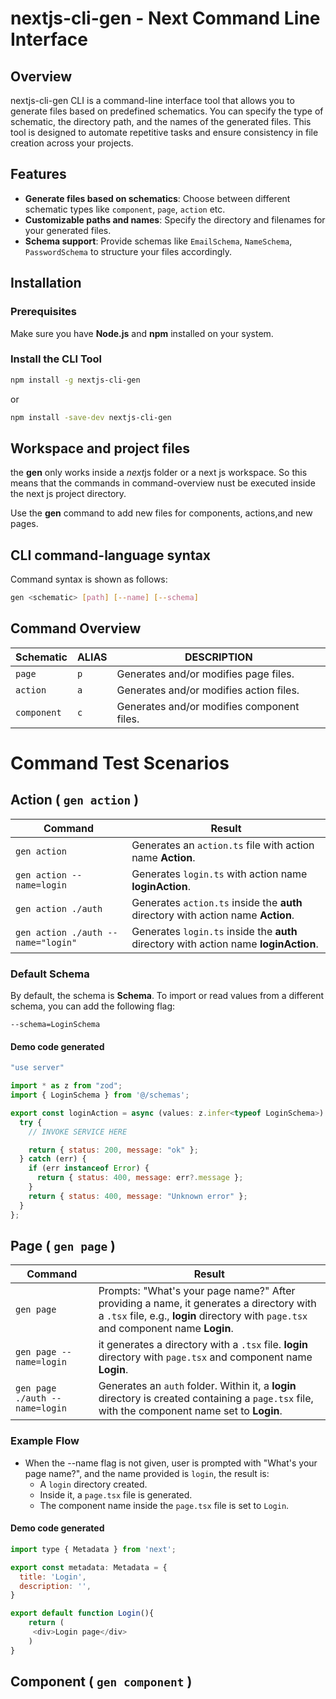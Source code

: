 # nextjs-cli-gen - Next Command Line Interface

## Overview
nextjs-cli-gen CLI is a command-line interface tool that allows you to generate files based on predefined schematics. You can specify the type of schematic, the directory path, and the names of the generated files. This tool is designed to automate repetitive tasks and ensure consistency in file creation across your projects.

## Features
- **Generate files based on schematics**: Choose between different schematic types like `component`, `page`, `action` etc.
- **Customizable paths and names**: Specify the directory and filenames for your generated files.
- **Schema support**: Provide schemas like `EmailSchema`, `NameSchema`, `PasswordSchema` to structure your files accordingly.

## Installation

### Prerequisites
Make sure you have **Node.js** and **npm** installed on your system.

### Install the CLI Tool
```bash
npm install -g nextjs-cli-gen
```

or

```bash
npm install -save-dev nextjs-cli-gen
```

## Workspace and project files

the **gen** only works inside a *next*js folder or a next js workspace. So this means that the commands in command-overview nust be executed inside the next js project directory.

Use the **gen** command to add new files for  components, actions,and new pages.

## CLI command-language syntax

Command syntax is shown as follows:

```bash
gen <schematic> [path] [--name] [--schema]

```

## Command Overview

| Schematic    | ALIAS | DESCRIPTION                                           |
| ---------- | ----- | ----------------------------------------------------- |
| `page` | `p`   | Generates and/or modifies page files. |
| `action` | `a`   | Generates and/or modifies action files. |
| `component` | `c`   | Generates and/or modifies component files. |

# Command Test Scenarios

## Action ( `gen action` )

| Command | Result |
| ------- | ------ |
| `gen action` | Generates an `action.ts` file with action name     **Action**. |
| `gen action --name=login` | Generates `login.ts` with action name **loginAction**. |
| `gen action ./auth` | Generates `action.ts` inside the **auth** directory with action name **Action**. |
| `gen action ./auth --name="login"` | Generates `login.ts` inside the **auth** directory with action name **loginAction**. |

### Default Schema
By default, the schema is **Schema**. To import or read values from a different schema, you can add the following flag:

`--schema=LoginSchema`

#### Demo code generated 

```js
"use server"

import * as z from "zod";
import { LoginSchema } from '@/schemas';

export const loginAction = async (values: z.infer<typeof LoginSchema>) => {
  try {
    // INVOKE SERVICE HERE

    return { status: 200, message: "ok" };
  } catch (err) {
    if (err instanceof Error) {
      return { status: 400, message: err?.message };
    }
    return { status: 400, message: "Unknown error" };
  }
};  

```

## Page ( `gen page` )

| Command | Result |
| ------- | ------ |
| `gen page` | Prompts: "What's your page name?" After providing a name, it generates a directory with a `.tsx` file, e.g., **login** directory with `page.tsx` and component name **Login**. |
| `gen page --name=login` | it generates a directory with a `.tsx` file. **login** directory with `page.tsx` and component name **Login**. |
| `gen page ./auth --name=login` | Generates an `auth` folder. Within it, a **login** directory is created containing a `page.tsx` file, with the component name set to **Login**. |

### Example Flow
- When the --name flag is not given, user is prompted with "What's your page name?", and the name provided is `login`, the result is:
  - A `login` directory created.
  - Inside it, a `page.tsx` file is generated.
  - The component name inside the `page.tsx` file is set to `Login`.


#### Demo code generated 
```js
import type { Metadata } from 'next';

export const metadata: Metadata = {
  title: 'Login',
  description: '',
}

export default function Login(){
    return (
     <div>Login page</div>
    )
}

```

## Component ( `gen component` )